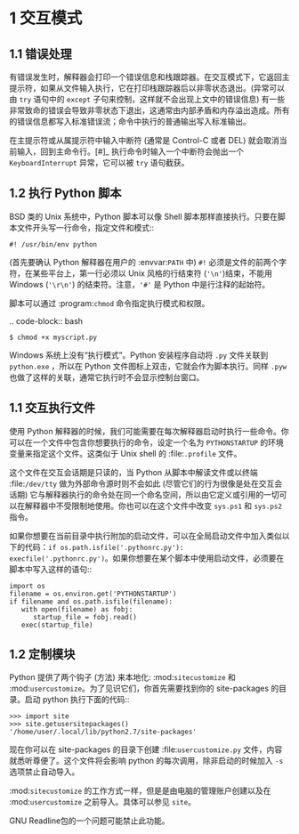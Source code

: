 ﻿1 交互模式
===

1.1 错误处理
---

有错误发生时，解释器会打印一个错误信息和栈跟踪器。在交互模式下，它返回主提示符，如果从文件输入执行，它在打印栈跟踪器后以非零状态退出。(异常可以由 `try` 语句中的 `except` 子句来控制，这样就不会出现上文中的错误信息) 有一些非常致命的错误会导致非零状态下退出，这通常由内部矛盾和内存溢出造成。所有的错误信息都写入标准错误流；命令中执行的普通输出写入标准输出。

在主提示符或从属提示符中输入中断符 (通常是 Control-C 或者 DEL) 就会取消当前输入，回到主命令行。[#]_ 执行命令时输入一个中断符会抛出一个 `KeyboardInterrupt` 异常，它可以被 `try` 语句截获。


1.2 执行 Python 脚本
---

BSD 类的 Unix 系统中，Python 脚本可以像 Shell 脚本那样直接执行。只要在脚本文件开头写一行命令，指定文件和模式::
```
#! /usr/bin/env python
```
(首先要确认 Python 解释器在用户的 :envvar:`PATH` 中) ``#!``  必须是文件的前两个字符，在某些平台上，第一行必须以 Unix 风格的行结束符 (``'\n'``)结束，不能用 Windows (``'\r\n'``) 的结束符。注意，``'#'`` 是 Python 中是行注释的起始符。 

脚本可以通过 :program:`chmod` 命令指定执行模式和权限。

.. code-block:: bash
```
$ chmod +x myscript.py
```
Windows 系统上没有“执行模式”。Python 安装程序自动将 ``.py`` 文件关联到 ``python.exe`` ，所以在 Python 文件图标上双击，它就会作为脚本执行。同样 ``.pyw``  也做了这样的关联，通常它执行时不会显示控制台窗口。


1.1 交互执行文件
---

使用 Python 解释器的时候，我们可能需要在每次解释器启动时执行一些命令。你可以在一个文件中包含你想要执行的命令，设定一个名为 `PYTHONSTARTUP` 的环境变量来指定这个文件。这类似于 Unix shell 的 :file:`.profile` 文件。 

这个文件在交互会话期是只读的，当 Python 从脚本中解读文件或以终端 :file:`/dev/tty` 做为外部命令源时则不会如此 (尽管它们的行为很像是处在交互会话期) 它与解释器执行的命令处在同一个命名空间，所以由它定义或引用的一切可以在解释器中不受限制地使用。你也可以在这个文件中改变 ``sys.ps1`` 和 ``sys.ps2``  指令。 

如果你想要在当前目录中执行附加的启动文件，可以在全局启动文件中加入类似以下的代码：``if os.path.isfile('.pythonrc.py'): execfile('.pythonrc.py')``。如果你想要在某个脚本中使用启动文件，必须要在脚本中写入这样的语句::
```
import os
filename = os.environ.get('PYTHONSTARTUP')
if filename and os.path.isfile(filename):
   with open(filename) as fobj:
	  startup_file = fobj.read()
   exec(startup_file)
```

1.2 定制模块
---

Python 提供了两个钩子 (方法) 来本地化: :mod:`sitecustomize` 和
:mod:`usercustomize`。为了见识它们，你首先需要找到你的 site-packages 的目录。启动 python 执行下面的代码::
```
>>> import site
>>> site.getusersitepackages()
'/home/user/.local/lib/python2.7/site-packages'
```
现在你可以在 site-packages 的目录下创建 :file:`usercustomize.py` 文件，内容就悉听尊便了。这个文件将会影响 python 的每次调用，除非启动的时候加入 `-s` 选项禁止自动导入。

:mod:`sitecustomize` 的工作方式一样，但是是由电脑的管理账户创建以及在 :mod:`usercustomize` 之前导入。具体可以参见 `site`。

GNU Readline包的一个问题可能禁止此功能。